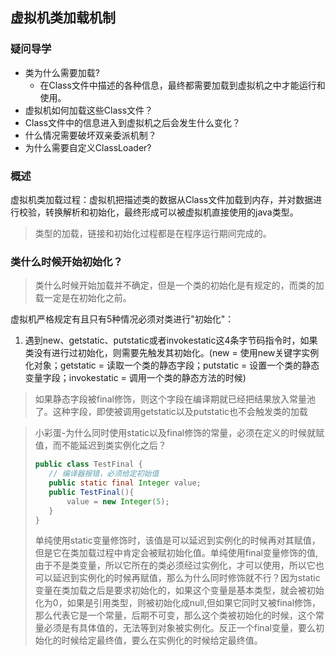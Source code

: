 ## 虚拟机类加载机制

### 疑问导学
- 类为什么需要加载?
  - 在Class文件中描述的各种信息，最终都需要加载到虚拟机之中才能运行和使用。
- 虚拟机如何加载这些Class文件？
- Class文件中的信息进入到虚拟机之后会发生什么变化？
- 什么情况需要破坏双亲委派机制？
- 为什么需要自定义ClassLoader?


### 概述

虚拟机类加载过程：虚拟机把描述类的数据从Class文件加载到内存，并对数据进行校验，转换解析和初始化，最终形成可以被虚拟机直接使用的java类型。

> 类型的加载，链接和初始化过程都是在程序运行期间完成的。

### 类什么时候开始初始化？

> 类什么时候开始加载并不确定，但是一个类的初始化是有规定的，而类的加载一定是在初始化之前。

虚拟机严格规定有且只有5种情况必须对类进行"初始化"：
1. 遇到new、getstatic、putstatic或者invokestatic这4条字节码指令时，如果类没有进行过初始化，则需要先触发其初始化。(new = 使用new关键字实例化对象；getstatic = 读取一个类的静态字段；putstatic = 设置一个类的静态变量字段；invokestatic = 调用一个类的静态方法的时候)
> 如果静态字段被final修饰，则这个字段在编译期就已经把结果放入常量池了。这种字段，即使被调用getstatic以及putstatic也不会触发类的加载

> 小彩蛋-为什么同时使用static以及final修饰的常量，必须在定义的时候就赋值，而不能延迟到类实例化之后？
> ```java 
> public class TestFinal {
>    // 编译器报错，必须给定初始值
>    public static final Integer value;
>    public TestFinal(){
>        value = new Integer(5);
>    }
> }
> ```
> 单纯使用static变量修饰时，该值是可以延迟到实例化的时候再对其赋值，但是它在类加载过程中肯定会被赋初始化值。单纯使用final变量修饰的值,由于不是类变量，所以它所在的类必须经过实例化，才可以使用，所以它也可以延迟到实例化的时候再赋值，那么为什么同时修饰就不行？因为static变量在类加载之后是要求初始化的，如果这个变量是基本类型，就会被初始化为0，如果是引用类型，则被初始化成null,但如果它同时又被final修饰，那么代表它是一个常量，后期不可变，那么这个类被初始化的时候，这个常量必须是有具体值的，无法等到对象被实例化。反正一个final变量，要么初始化的时候给定最终值，要么在实例化的时候给定最终值。
